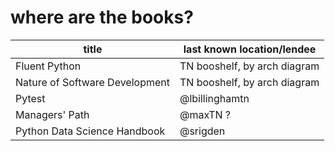 # where are the books?

|title| last known location/lendee|
|-----|---------------------------|
|Fluent Python | TN booshelf, by arch diagram |
|Nature of Software Development | TN booshelf, by arch diagram |
|Pytest| @lbillinghamtn | 
|Managers' Path| @maxTN ?|
|Python Data Science Handbook | @srigden |
